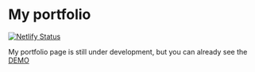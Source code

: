 # My portfolio
[![Netlify Status](https://api.netlify.com/api/v1/badges/03cdcb47-10da-48cd-b22c-95b107953b20/deploy-status)](https://app.netlify.com/sites/practical-johnson-0e65af/deploys)

My portfolio page is still under development, but you can already see the [DEMO](https://pityubak-portfolio.netlify.app/)
